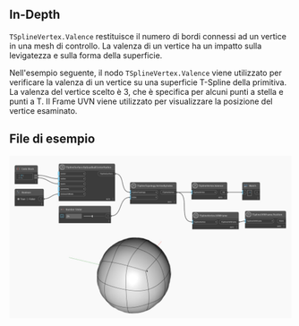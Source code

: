 ## In-Depth
`TSplineVertex.Valence` restituisce il numero di bordi connessi ad un vertice in una mesh di controllo. La valenza di un vertice ha un impatto sulla levigatezza e sulla forma della superficie.

Nell'esempio seguente, il nodo `TSplineVertex.Valence` viene utilizzato per verificare la valenza di un vertice su una superficie T-Spline della primitiva. La valenza del vertice scelto è 3, che è specifica per alcuni punti a stella e punti a T. Il Frame UVN viene utilizzato per visualizzare la posizione del vertice esaminato.

## File di esempio

![Example](./Autodesk.DesignScript.Geometry.TSpline.TSplineVertex.Valence_img.jpg)
